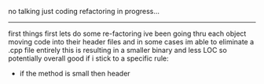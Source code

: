 no talking just coding
refactoring in progress...

---------------------------------------

first things first
lets do some re-factoring
ive been going thru each object moving code 
into their header files and in some cases
im able to eliminate a .cpp file entirely
this is resulting in a smaller binary and
less LOC so potentially overall good
if i stick to a specific rule:

- if the method is small then header

